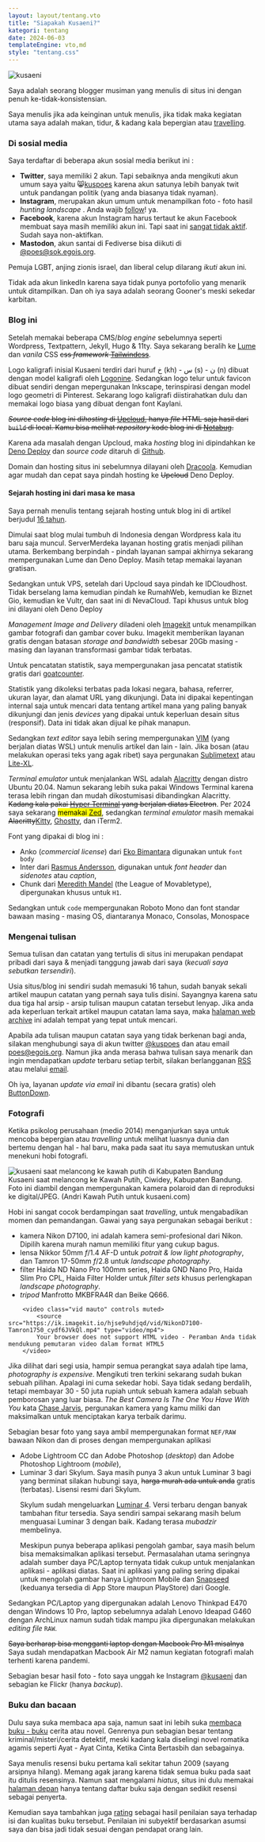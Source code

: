 ```yaml
---
layout: layout/tentang.vto
title: "Siapakah Kusaeni?"
kategori: tentang
date: 2024-06-03
templateEngine: vto,md
style: "tentang.css"
---
```


<div class="kus_pp">
<img class="kus_avatar" src="https://ik.imagekit.io/hjse9uhdjqd/kus/lowpoly-kuseini-8425%201_5WPBLhSsV.jpg?updatedAt=1744788147439" alt="kusaeni" />
<p>Saya adalah seorang <span class="underline">blogger musiman</span> yang menulis di situs ini dengan penuh ke-tidak-konsistensian.</p>

<p>Saya menulis jika ada keinginan untuk menulis, jika tidak maka kegiatan utama saya adalah makan, tidur, &amp; kadang kala bepergian atau <a href="#fotografi">travelling</a>.</p>
</div>
<h3>Di sosial media</h3>

<p>Saya terdaftar di beberapa akun sosial media berikut ini :</p>
    <ul>
        <li><b>Twitter</b>, saya memiliki 2 akun. Tapi sebaiknya anda
            mengikuti akun umum saya
            yaitu 😸<a href="https://twitter.com/kuspoes">kuspoes</a> karena akun satunya lebih banyak twit
            untuk pandangan politik (yang anda
            biasanya tidak nyaman).
        </li>
        <li><b>Instagram</b>, merupakan akun umum untuk menampilkan
            foto - foto hasil <em>hunting landscape</em>
            . Anda wajib <a class="italic" href="https://instagram.com/kusaeni">follow</a>! ya.
        </li>
        <li><b>Facebook</b>, karena akun Instagram harus tertaut ke
            akun Facebook membuat saya masih memiliki
            akun ini. Tapi saat ini <a href="https://facebook.com/kusaeni">sangat tidak aktif</a>. Sudah saya non-aktifkan.
        </li>
        <li>
            <b>Mastodon</b>, akun santai di Fediverse bisa diikuti di <a href="https://sok.egois.org/@poes">@poes@sok.egois.org</a>.
        </li>
    </ul>
    <p class="sidenote">Pemuja LGBT, anjing zionis israel, dan liberal celup dilarang <i>ikuti</i> akun ini.</p>

<p>Tidak ada akun <span class="text-blue-600">linkedIn</span> karena saya tidak punya portofolio yang menarik untuk ditampilkan. Dan oh iya  saya adalah seorang <span class="font-semibold text-red-600">Gooner's</span>  meski sekedar karbitan.</p>

<h3>Blog ini</h3>

<p>Setelah memakai beberapa CMS/<em>blog engine</em> sebelumnya seperti Wordpress, Textpattern, Jekyll, Hugo &amp; 11ty. Saya sekarang beralih ke <a href="https://lumeland.github.io">Lume</a> dan <i>vanila</i> CSS <del class="abu">css <em>framework</em> <a href="https://tailwindcss.com">Tailwindcss</a></del>.</p>

<p>Logo kaligrafi inisial Kusaeni terdiri dari huruf خ (kh) - س (s) - ن (n) dibuat dengan model kaligrafi oleh <a href="http://logonine.com" alt="LOGONINE : Logo Design Expert" target="_blank">Logonine</a>. Sedangkan logo telur untuk favicon dibuat sendiri dengan mepergunakan Inkscape, terinspirasi dengan model logo geometri di Pinterest. Sekarang logo kaligrafi diistirahatkan dulu dan memakai logo biasa yang dibuat dengan font Kaylani.</p>

<p><del class="abu"><em>Source code</em> blog ini di<em>hosting</em> di <a href="https://upcloud.com/">Upcloud</a>, hanya <i>file</i> HTML saja hasil dari <code>build</code> di local. Kamu bisa melihat <i>repository</i> kode blog ini di <a href="https://notabug.org/kuspoes/kusaicom" target="_blank">Notabug</a>.</del></p>

<p>Karena ada masalah dengan Upcloud, maka <em>hosting</em> blog ini dipindahkan ke <a href="https://deno.com" target="_blank">Deno Deploy</a> dan <em>source code</em> ditaruh di <a href="https://github.com/kuspoes/kusaenicom" target="_blank">Github</a>.</p>

<p class="sidenote">Domain dan hosting situs ini sebelumnya dilayani oleh <a href="https://www.dracoola.com" title="Dracoola Multimedia">Dracoola</a>. Kemudian agar mudah dan cepat saya pindah hosting ke <del>Upcloud</del> Deno Deploy.</p>

<div class="postnotes">
<h4>Sejarah hosting ini dari masa ke masa</h4>
<p>Saya pernah menulis tentang sejarah hosting untuk blog ini di artikel berjudul <a href="/jurnal/16tahun/">16 tahun</a>.</p>
<p>Dimulai saat blog mulai tumbuh di Indonesia dengan Wordpress kala itu baru saja muncul. ServerMerdeka layanan hosting gratis menjadi pilihan utama. Berkembang berpindah - pindah layanan sampai akhirnya sekarang mempergunakan Lume dan Deno Deploy. Masih tetap memakai layanan gratisan.
<p>Sedangkan untuk VPS, setelah dari Upcloud saya pindah ke IDCloudhost. Tidak berselang lama kemudian pindah ke RumahWeb, kemudian ke Biznet Gio, kemudian ke Vultr, dan saat ini di NevaCloud. Tapi khusus untuk blog ini dilayani oleh Deno Deploy</p>
</div>

<p><i>Management Image and Delivery</i> diladeni oleh <a href="https://imagekit.io" target="_blank">Imagekit</a> untuk menampilkan gambar fotografi dan gambar cover buku. Imagekit memberikan layanan gratis dengan batasan <i>storage and bandwidth</i> sebesar 20Gb masing - masing dan layanan transformasi gambar tidak terbatas.</p>

<p>Untuk pencatatan statistik, saya mempergunakan jasa pencatat statistik gratis dari <a href="https://goatcounter.com" target="_blank">goatcounter</a>. </p>

<div class="postnotes">
    <p>Statistik yang dikoleksi terbatas pada lokasi negara, bahasa, referrer, ukuran layar, dan alamat URL yang dikunjungi. Data ini dipakai kepentingan internal saja untuk mencari data tentang artikel mana yang paling banyak dikunjungi dan jenis <i>devices</i> yang dipakai untuk keperluan desain situs (responsif). Data ini tidak akan dijual ke pihak manapun.</p></div>

<p>Sedangkan <i>text editor</i> saya lebih sering mempergunakan <a href="https://vim.org/" title="VIM">VIM</a> (yang berjalan diatas WSL) untuk menulis artikel dan lain - lain. Jika bosan (atau melakukan operasi teks yang agak ribet) saya pergunakan <a href="https://sublimetext.com/" title="Sublimetext">Sublimetext</a> atau <a href="https://lite-xl.com">Lite-XL</a>.</p>

<p><i>Terminal emulator</i> untuk menjalankan WSL adalah <a href="https://github.com/alacritty/alacritty" title="Alacritty Terminal Emulator">Alacritty</a> dengan distro Ubuntu 20.04. Namun sekarang lebih suka pakai Windows Terminal karena terasa lebih ringan dan mudah dikostumisasi dibandingkan Alacritty. <del class="abu">Kadang kala pakai <a href="https://hyper.is" title="Electron Terminal Emulator">Hyper Terminal</a> yang berjalan diatas Electron</del>. Per 2024 saya sekarang <mark>memakai <a href="https://zed.dev">Zed</a></mark>, sedangkan <i>terminal emulator</i> masih memakai <del>Alacritty</del><a href="https://sw.kovidgoyal.net/kitty/" title="Kitty terminal emulator">Kitty</a>, <a href="https://ghostty.org/" title="Ghostty">Ghostty</a>, dan iTerm2. </p>

<p>Font yang dipakai di blog ini :</p>
    <ul>
        <li>Anko (<i>commercial license</i>) dari <a href="https://ekobimantara.com/product/anko/">Eko Bimantara</a> digunakan untuk <code>font body</code></li>
        <li>Inter dari <a href="https://rsms.me/inter/" target="_blank">Rasmus Andersson</a>, digunakan untuk <i>font header</i> dan <i>sidenotes</i> atau <i>caption</i>,</li>
        <li>Chunk dari <a href="https://www.theleagueofmoveabletype.com/chunk" target="_blank">Meredith Mandel</a> (the League of Movabletype), dipergunakan khusus untuk <code>H1</code>.</li>
    </ul>
<p>Sedangkan untuk <code>code</code> mempergunakan <span class="roboto">Roboto Mono</span> dan font standar bawaan masing - masing OS, diantaranya <span class="monaco">Monaco</span>, <span class="consolas">Consolas</span>, <span class="monospace">Monospace</span></p>

<h3>Mengenai tulisan</h3>
<p>Semua tulisan dan catatan yang tertulis di situs ini merupakan pendapat pribadi dari saya &amp; menjadi tanggung jawab dari saya (<em>kecuali saya sebutkan tersendiri</em>).</p>

<p>Usia situs/blog ini sendiri sudah memasuki 16 tahun, sudah banyak sekali artikel maupun catatan yang pernah saya tulis disini. Sayangnya karena satu dua tiga hal arsip - arsip tulisan maupun catatan tersebut lenyap. Jika anda ada keperluan terkait artikel maupun catatan lama saya, maka <a href="https://web.archive.org/web/2019*/kusaeni.com">halaman web archive</a> ini adalah tempat yang tepat untuk mencari.</p>

<p>Apabila ada tulisan maupun catatan saya yang tidak berkenan bagi anda, silakan menghubungi saya di akun twitter <a class="font-semibold text-blue-600" href="https://twitter.com/kuspoes">@kuspoes</a> dan atau email <a class="font-semibold text-red-600" href="mailto:kusaeni@gmail.com">poes&#64;egois.org</a>. Namun jika anda merasa bahwa tulisan saya menarik dan ingin mendapatkan <i>update</i> terbaru setiap terbit, silakan berlangganan <a href="https://kusaeni.com/feed.xml">RSS</a> atau melalui <a href="{{ '/subs' | url }}">email</a>.</p>

<p>Oh iya, layanan <i>update via email</i> ini dibantu (secara gratis) oleh <a href="https://buttondown.email/">ButtonDown</a>.</p>

<h3 id="fotografi">Fotografi</h3>

<p>Ketika psikolog perusahaan (medio 2014) menganjurkan saya untuk mencoba bepergian atau <em>travelling</em> untuk melihat luasnya dunia dan bertemu dengan hal - hal baru, maka pada saat itu saya memutuskan untuk menekuni hobi fotografi.</p>

<img class="galsX sephia" src="https://ik.imagekit.io/hjse9uhdjqd/kus/kusaeni-kawahputih_XYHZGhi-8.jpg" alt="kusaeni saat melancong ke kawah putih di Kabupaten Bandung" />
<aside>Kusaeni saat melancong ke Kawah Putih, Ciwidey, Kabupaten Bandung. Foto ini diambil dengan mempergunakan kamera polaroid dan di reproduksi ke digital/JPEG. (Andri Kawah Putih untuk kusaeni.com) </aside>

<p>Hobi ini sangat cocok berdampingan saat <em>travelling</em>, untuk mengabadikan momen dan pemandangan. Gawai yang saya pergunakan sebagai berikut :</p>
        <ul class="space-y-3">
            <li>kamera Nikon D7100, ini adalah kamera semi-profesional dari Nikon. Dipilih karena murah namun memiliki fitur yang cukup bagus.
            </li>
            <li>lensa Nikkor 50mm <em class="font-serif">f</em>/1.4 AF-D untuk <em>potrait &amp; low light photography</em>, dan Tamron 17-50mm <em class="font-serif">f</em>/2.8 untuk <em>landscape photography</em>.
            </li>
            <li>filter Haida ND Nano Pro 100mm series, Haida GND Nano Pro, Haida Slim Pro CPL, Haida Filter Holder untuk <em>filter sets</em> khusus perlengkapan <em>landscape photography</em>.
            </li>
            <li><i>tripod</i> Manfrotto MKBFRA4R dan Beike Q666.
            </li>
        </ul>

        <video class="vid mauto" controls muted>
            <source src="https://ik.imagekit.io/hjse9uhdjqd/vid/NikonD7100-Tamron1750_cydf6JVkQl.mp4" type="video/mp4">
            Your browser does not support HTML video - Peramban Anda tidak mendukung pemutaran video dalam format HTML5
        </video>

<aside>Jika dilihat dari segi usia, hampir semua perangkat saya adalah tipe lama, <i>photography is expensive</i>. Mengikuti tren terkini sekarang sudah bukan sebuah pilihan. Apalagi ini cuma sekedar hobi. Saya tidak sedang berdalih, tetapi membayar 30 - 50 juta rupiah untuk sebuah kamera     adalah sebuah pemborosan yang luar biasa. <i>The Best Camera Is The One You Have With You</i> kata <a href="https://www.chasejarvis.com/">Chase Jarvis</a>, pergunakan kamera yang kamu miliki dan maksimalkan untuk menciptakan karya terbaik darimu.</aside>

<p>Sebagian besar foto yang saya ambil mempergunakan format <code>NEF/RAW</code> bawaan Nikon dan di proses dengan mempergunakan aplikasi</p>
        <ul class="space-y-3">
            <li>Adobe Lightroom CC dan Adobe Photoshop (<em>desktop</em>) dan Adobe Photoshop Lightroom
                (<em>mobile</em>),
            </li>
            <li>Luminar 3 dari Skylum. Saya masih punya 3 akun untuk Luminar 3 bagi yang berminat silakan hubungi saya, <del>harga murah ada untuk anda</del> gratis (terbatas). Lisensi resmi dari Skylum.</li>
            <p class="sidenote">Skylum sudah mengeluarkan <a href="https://skylum.com/luminar" title="Luminar 4">Luminar 4</a>. Versi terbaru dengan banyak tambahan fitur tersedia. Saya sendiri sampai sekarang masih belum menguasai Luminar 3 dengan baik. Kadang terasa <i>mubadzir</i> membelinya.
            </p>
            <p class="sidenote">
                Meskipun punya beberapa aplikasi pengolah gambar, saya masih belum bisa memaksimalkan aplikasi tersebut. Permasalahan utama seringnya adalah sumber daya PC/Laptop ternyata tidak cukup untuk menjalankan aplikasi - aplikasi diatas. Saat ini aplikasi yang paling sering dipakai untuk mengolah gambar hanya Lightroom Mobile dan <a href="https://play.google.com/store/apps/details?id=com.niksoftware.snapseed&hl=in&gl=US" title="SnapSeed">Snapseed</a> (keduanya tersedia di App Store maupun PlayStore) dari Google.
            </p>
        </ul>
<p>Sedangkan PC/Laptop yang dipergunakan adalah Lenovo Thinkpad E470 dengan Windows 10 Pro, laptop sebelumnya adalah Lenovo Ideapad G460 dengan           ArchLinux namun sudah tidak mampu jika dipergunakan melakukan <em>editing file</em> <code>RAW</code>.

</p><p class="sidenote"><del>Saya berharap bisa mengganti laptop dengan Macbook Pro M1 misalnya</del> Saya sudah mendapatkan Macbook Air M2 namun kegiatan fotografi malah terhenti karena pandemi.</p>

<p>Sebagian besar hasil foto - foto saya unggah ke Instagram <a class="font-semibold text-red-600 no-underline hover:no-underline" href="https://instagram.com/kusaeni">@kusaeni</a> dan sebagian ke Flickr (hanya <em>backup</em>).</p>

<h3>Buku dan bacaan</h3>

<p>Dulu saya suka membaca apa saja, namun saat ini lebih suka <a href="{{ '/baca' |> url(true) }}">membaca buku - buku</a> cerita atau novel. Genrenya pun sebagian besar tentang kriminal/misteri/cerita detektif, meski kadang kala diselingi novel romatika agamis seperti Ayat - Ayat Cinta, Ketika Cinta  Bertasbih dan sebagainya.</p>

<p>Saya menulis resensi buku pertama kali sekitar tahun 2009 (sayang arsipnya hilang). Memang agak jarang karena tidak semua buku pada saat itu ditulis resensinya. Namun saat mengalami <i>hiatus</i>, situs ini dulu memakai <a href="https://affectionate-boyd-df8c4e.netlify.app/">halaman depan</a> hanya  tentang daftar buku saja dengan sedikit resensi sebagai penyerta.</p>

<p>Kemudian saya tambahkan juga <a href="/baca/rating">rating</a> sebagai hasil penilaian saya terhadap isi dan kualitas buku tersebut. Penilaian ini subyektif berdasarkan asumsi saya dan bisa jadi tidak sesuai dengan pendapat orang lain.</p>
